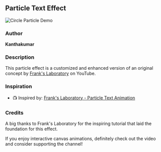 ## Particle Text Effect
![Circle Particle Demo](./assets/videos/particle-demo.gif)

### Author
**Kanthakumar**

### Description
This particle effect is a customized and enhanced version of an original concept by [Frank's Laboratory](https://www.youtube.com/@Frankslaboratory) on YouTube.

### Inspiration
- 📺 Inspired by: [Frank's Laboratory - Particle Text Animation](https://www.youtube.com/watch?v=2F2t1RJoGt8)

### Credits
A big thanks to Frank's Laboratory for the inspiring tutorial that laid the foundation for this effect.

If you enjoy interactive canvas animations, definitely check out the video and consider supporting the channel!


